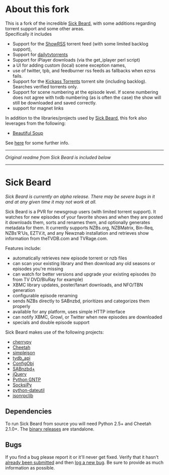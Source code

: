 # About this fork

This is a fork of the incredible [Sick Beard](https://github.com/midgetspy/Sick-Beard), with some additions regarding torrent support and some other areas.  
Specifically it includes 
* Support for the [ShowRSS](http://showrss.karmorra.info/) torrent feed (with some limited backlog support), 
* Support for [dailytvtorrents](http://www.dailytvtorrents.org/)
* Support for iPlayer downloads (via the get_iplayer perl script)
* a UI for adding custom (local) scene exception names,
* use of twitter, tpb, and feedburner rss feeds as fallbacks when ezrss fails.
* Support for the [Kickass Torrents](http://kat.ph/) torrent site (including backlog).  Searches verified torrents only.
* Support for scene numbering at the episode level.  If scene numbering does not agree with tvdb numbering (as is often the case) the show will still be downloaded and saved correctly.
* support for magnet links

In addition to the libraries/projects used by [Sick Beard](https://github.com/midgetspy/Sick-Beard), this fork also leverages from the following:  

* [Beautiful Soup](http://www.crummy.com/software/BeautifulSoup/)

See [here](http://brickybox.com/2012/09/24/sickbeard-fork-feature-summary) for some further info.  


* * *

*Original readme from Sick Beard is included below*

* * *


Sick Beard
=====

*Sick Beard is currently an alpha release. There may be severe bugs in it and at any given time it may not work at all.*

Sick Beard is a PVR for newsgroup users (with limited torrent support). It watches for new episodes of your favorite shows and when they are posted it downloads them, sorts and renames them, and optionally generates metadata for them. It currently supports NZBs.org, NZBMatrix, Bin-Req, NZBs'R'Us, EZTV.it, and any Newznab installation and retrieves show information from theTVDB.com and TVRage.com.

Features include:

* automatically retrieves new episode torrent or nzb files
* can scan your existing library and then download any old seasons or episodes you're missing
* can watch for better versions and upgrade your existing episodes (to from TV DVD/BluRay for example)
* XBMC library updates, poster/fanart downloads, and NFO/TBN generation
* configurable episode renaming
* sends NZBs directly to SABnzbd, prioritizes and categorizes them properly
* available for any platform, uses simple HTTP interface
* can notify XBMC, Growl, or Twitter when new episodes are downloaded
* specials and double episode support


Sick Beard makes use of the following projects:

* [cherrypy][cherrypy]
* [Cheetah][cheetah]
* [simplejson][simplejson]
* [tvdb_api][tvdb_api]
* [ConfigObj][configobj]
* [SABnzbd+][sabnzbd]
* [jQuery][jquery]
* [Python GNTP][pythongntp]
* [SocksiPy][socks]
* [python-dateutil][dateutil]
* [jsonrpclib][jsonrpclib]

## Dependencies

To run Sick Beard from source you will need Python 2.5+ and Cheetah 2.1.0+. The [binary releases][googledownloads] are standalone.

## Bugs

If you find a bug please report it or it'll never get fixed. Verify that it hasn't [already been submitted][googleissues] and then [log a new bug][googlenewissue]. Be sure to provide as much information as possible.

[cherrypy]: http://www.cherrypy.org
[cheetah]: http://www.cheetahtemplate.org/
[simplejson]: http://code.google.com/p/simplejson/ 
[tvdb_api]: http://github.com/dbr/tvdb_api
[configobj]: http://www.voidspace.org.uk/python/configobj.html
[sabnzbd]: http://www.sabnzbd.org/
[jquery]: http://jquery.com
[pythongntp]: http://github.com/kfdm/gntp
[socks]: http://code.google.com/p/socksipy-branch/
[dateutil]: http://labix.org/python-dateutil
[googledownloads]: http://code.google.com/p/sickbeard/downloads/list
[googleissues]: http://code.google.com/p/sickbeard/issues/list
[googlenewissue]: http://code.google.com/p/sickbeard/issues/entry
[jsonrpclib]: https://github.com/joshmarshall/jsonrpclib
[showrss]: 
[bbshowrsspost]: 
